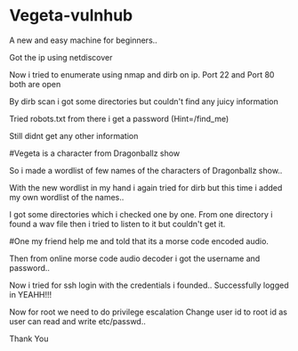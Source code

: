 # Vegeta-vulnhub
A new and easy machine for beginners..

Got the ip using netdiscover

Now i tried to enumerate using nmap and dirb on ip.
Port 22 and Port 80 both are open

By dirb scan i got some directories but couldn't find any juicy information

Tried robots.txt from there i get a password (Hint=/find_me)

Still didnt get any other information

#Vegeta is a character from Dragonballz show 

So i made a wordlist of few names of the characters of Dragonballz show..

With the new wordlist in my hand i again tried for dirb but this time i added my own wordlist of the names..

I got some directories which i checked one by one.
From one directory i found a wav file then i tried to listen to it but couldn't get it.

#One my friend help me and told that its a morse code encoded audio.


Then from online morse code audio decoder i got the username and password..


Now i tried for ssh login with the credentials i founded..
Successfully logged in YEAHH!!!

Now for root we need to do privilege escalation 
Change user id to root id as user can read and write etc/passwd..

Thank You
